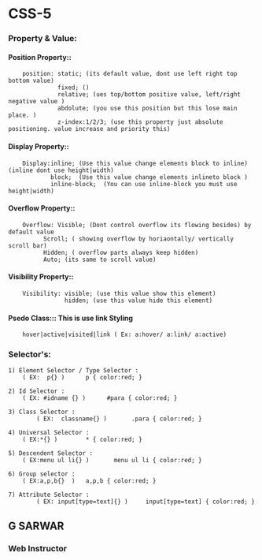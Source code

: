 # CSS-5

### Property & Value:
#### Position Property::
		position: static; (its default value, dont use left right top bottom value)
  		          fixed; ()
		          relative; (ues top/bottom positive value, left/right negative value )
		          abdolute; (you use this position but this lose main place. )
		          z-index:1/2/3; (use this property just absolute positioning. value increase and priority this)
#### Display Property::
		Display:inline; (Use this value change elements block to inline) (inline dont use height|width)
		        block;  (Use this value change elements inlineto block )
		        inline-block;  (You can use inline-block you must use height|width)
#### Overflow Property::
		Overflow: Visible; (Dont control overflow its flowing besides) by default value
			  Scroll; ( showing overflow by horiaontally/ vertically scroll bar)
			  Hidden; ( overflow parts always keep hidden)
			  Auto; (its same to scroll value)
#### Visibility Property::
		Visibility: visible; (use this value show this element)
		            hidden; (use this value hide this element)

#### Psedo Class::: This is use link Styling
		hover|active|visited|link ( Ex: a:hover/ a:link/ a:active)

### Selector's:
	1) Element Selector / Type Selector :
 	    ( EX:  p{} )      p { color:red; }

	2) Id Selector :
   	    ( EX: #idname {} )      #para { color:red; }

	3) Class Selector :
     	    ( EX:  classname{} )       .para { color:red; }

	4) Universal Selector :
   	    ( EX:*{} )        * { color:red; }
	
	5) Descendent Selector :
   	    ( EX:menu ul li{} )       menu ul li { color:red; }

	6) Group selector :
 	    ( EX:a,p,b{}  )	  a,p,b { color:red; }

	7) Attribute Selector :
    	    ( EX: input[type=text]{} )     input[type=text] { color:red; }
          

## G SARWAR
### Web Instructor


